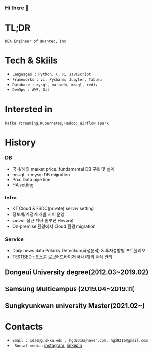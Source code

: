 ### Hi there 👋

# TL;DR
```
DBA Engineer of Quantec, Inc
```
# Tech & Skiils
+ ``` Languages : Python, C, R, JavaScript ```
+ ``` Frameworks : vi, Pycharm, Jupyter, Tableu ```
+ ``` Database : mysql, mariadb, mssql, redis ```
+ ``` DevOps : AWS, Git ```

# Intersted in
``` kafka streaming ```, ``` Kubernetes ```, ``` Hadoop ```, ``` airflow ```, ``` spark ```

# History
### DB 
 - 국내/해외 market price/ fundamental DB 구축 및 설계
 - mssql -> mysql DB migration
 - Proc Data pipe line 
 - HA setting
### Infra
 - KT Cloud & FSDC(private) server setting
 - 정보계/계정계 개발 서버 운영
 - server 접근 제어 솔루션(Hiware)
 - On-premise 환경에서 Cloud 환경 migration 
### Service
 - Daily news data Polarity Detection(극성분석) & 투자성향별 포트폴리오 
 - TESTBED : 코스콤 로보어드바이저 국내/해외 주식 관리
 
## Dongeui University degree(2012.03~2019.02)
## Samsung Multicampus (2019.04~2019.11)
## Sungkyunkwan university Master(2021.02~)

# Contacts
+ ``` Email : 1dae@g.skku.edu , hgd9316@naver.com, hgd9316@gmail.com ```
+ ``` Social media``` : [instagram](https://www.instagram.com/1__dae/), [linkedin](https://www.linkedin.com/in/daegeon-han-30432819b/)

<!--
**ingini/ingini** is a ✨ _special_ ✨ repository because its `README.md` (this file) appears on your GitHub profile.

Here are some ideas to get you started:

- 🔭 I’m currently working on ...
- 🌱 I’m currently learning ...
- 👯 I’m looking to collaborate on ...
- 🤔 I’m looking for help with ...
- 💬 Ask me about ...
- 📫 How to reach me: ...
- 😄 Pronouns: ...
- ⚡ Fun fact: ...
-->
